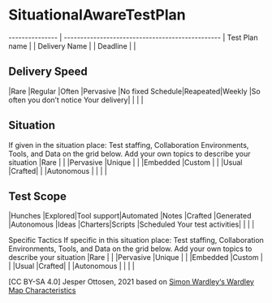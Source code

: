 # SituationalAwareTestPlan
--------------- | ------------------------------------------------ |
Test Plan name |                                                |
Delivery Name  |                                                |
Deadline       |                                                |

## Delivery Speed
 |Rare             |Regular  |Often  |Pervasive
 |No fixed Schedule|Reapeated|Weekly |So often you don’t notice
Your delivery|     |         |       |

## Situation
If given in the situation place: Test staffing, Collaboration Environments, Tools, and Data on the grid below. Add your own topics to describe your situation
 |Rare   | | |Pervasive
 |Unique | | |Embedded
 |Custom | | |Usual
 |Crafted| | |Autonomous
 |       | | |

## Test Scope
 |Hunches             |Explored|Tool support|Automated
 |Notes               |Crafted |Generated   |Autonomous
 |Ideas               |Charters|Scripts     |Scheduled
Your test activities| |        |            |

Specific Tactics
If specific in this situation place: Test staffing, Collaboration Environments, Tools, and Data on the grid below. Add your own topics to describe your situation
|Rare   | | |Pervasive
 |Unique | | |Embedded
 |Custom | | |Usual
 |Crafted| | |Autonomous
 |       | | |
 
 [CC BY-SA 4.0] Jesper Ottosen, 2021 based on [Simon Wardley‘s Wardley Map Characteristics](https://blog.gardeviance.org/2016/04/whats-in-wardley-map-and-need-for-cheat.html)
